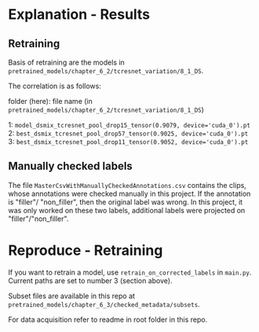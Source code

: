 # Explanation - Results

## Retraining
Basis of retraining are the models in 
`pretrained_models/chapter_6_2/tcresnet_variation/8_1_DS`. 

The correlation is as follows:  

folder (here): file name (in `pretrained_models/chapter_6_2/tcresnet_variation/8_1_DS`)  

1: `model_dsmix_tcresnet_pool_drop15_tensor(0.9079, device='cuda_0').pt`   
2: `best_dsmix_tcresnet_pool_drop57_tensor(0.9025, device='cuda_0').pt`  
3: `best_dsmix_tcresnet_pool_drop11_tensor(0.9052, device='cuda_0').pt`

## Manually checked labels

The file `MasterCsvWithManuallyCheckedAnnotations.csv` contains the clips, whose 
annotations were checked manually in this project. If the annotation is "filler"/
"non_filler", then the original label was wrong. In this project, it was only 
worked on these two labels, additional labels were projected on 
"filler"/"non_filler". 

# Reproduce - Retraining
If you want to retrain a model, use `retrain_on_corrected_labels` in `main.py`.
Current paths are set to number 3 (section above). 

Subset files are available in this repo at 
`pretrained_models/chapter_6_3/checked_metadata/subsets`. 

For data acquisition refer to readme in root folder in this repo. 




